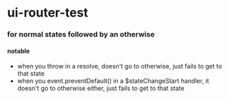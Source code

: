 # ui-router-test



### for normal states followed by an otherwise
#### notable
* when you throw in a resolve, doesn't go to otherwise, just fails to get to that state
* when you event.preventDefault() in a $stateChangeStart handler, it doesn't go to otherwise either, just fails to get to that state
